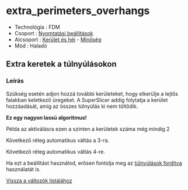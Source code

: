 # extra\_perimeters\_overhangs

* Technológia : FDM
* Csoport : [Nyomtatási beállítások](../../konfig/print_settings.md)
* Alcsoport : [Kerület és héj](../../beallitasok/print_settings.md#périmètre-et-enveloppe) - [Minőség](../../beallitasok/print_settings.md#qualité)
* Mód : Haladó

## Extra keretek a túlnyúlásokon

### Leírás

Szükség esetén adjon hozzá további kerületeket, hogy elkerülje a lejtős falakban keletkező üregeket. A SuperSlicer addig folytatja a kerület hozzáadását, amíg az összes túlnyúlás ki nem töltődik.

**Ez egy nagyon lassú algoritmus!**

Példa az aktiválásra ezen a szinten a kerületek száma még mindig 2

Következő réteg automatikus váltás a 3-ra.

Következő réteg automatikus váltás 4-re.

Ha ezt a beállítást használod, erősen fontolja meg az [túlnyúlások fordítva](overhangs_reverse.md) használatát is.

[Vissza a változók listájához](/)

